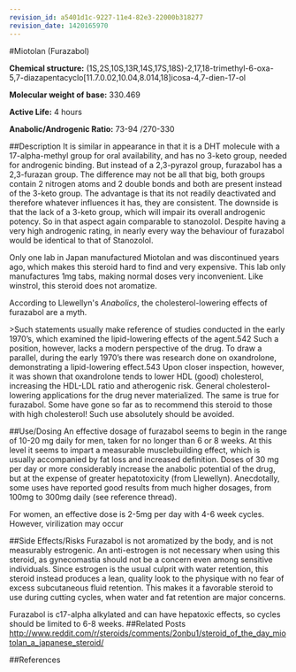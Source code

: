 ```yaml
---
revision_id: a5401d1c-9227-11e4-82e3-22000b318277
revision_date: 1420165970
---
```


#Miotolan (Furazabol)

**Chemical structure:** (1S,2S,10S,13R,14S,17S,18S)-2,17,18-trimethyl-6-oxa-5,7-diazapentacyclo[11.7.0.02,10.04,8.014,18]icosa-4,7-dien-17-ol

**Molecular weight of base:** 330.469

**Active Life:** 4 hours

**Anabolic/Androgenic Ratio:**  73-94 /270-330

##Description
It is similar in appearance in that it is a DHT molecule with a 17-alpha-methyl group for oral availability, and has no 3-keto group, needed for androgenic binding. But instead of a 2,3-pyrazol group, furazabol has a 2,3-furazan group. The difference may not be all that big, both groups contain 2 nitrogen atoms and 2 double bonds and both are present instead of the 3-keto group. The advantage is that its not readily deactivated and therefore whatever influences it has, they are consistent. The downside is that the lack of a 3-keto group, which will impair its overall androgenic potency. So in that aspect again comparable to stanozolol. Despite having a very high androgenic rating, in nearly every way the behaviour of furazabol would be identical to that of Stanozolol.

Only one lab in Japan manufactured Miotolan and was discontinued years ago, which makes this steroid hard to find and very expensive. This lab only manufactures 1mg tabs, making normal doses very inconvenient. Like winstrol, this steroid does not aromatize.

According to Llewellyn's *Anabolics*, the cholesterol-lowering effects of furazabol are a myth.

&gt;Such statements usually make reference of studies conducted in the early 1970’s, which examined the lipid-lowering effects of the agent.542 Such a position, however, lacks a modern perspective of the drug. To draw a parallel, during the early 1970’s there was research done on oxandrolone, demonstrating a lipid-lowering effect.543 Upon closer
inspection, however, it was shown that oxandrolone tends to lower HDL (good) cholesterol, increasing the HDL-LDL ratio and atherogenic risk. General cholesterol-lowering
applications for the drug never materialized. The same is true for furazabol. Some have gone so far as to recommend this steroid to those with high cholesterol! Such use absolutely should be avoided.


##Use/Dosing
An effective dosage of furazabol seems to begin in the range of 10-20 mg daily for men, taken for no longer than 6 or 8 weeks. At this level it seems to impart a measurable musclebuilding effect, which is usually accompanied by fat loss and increased definition. Doses of 30 mg per day or more considerably increase the anabolic potential of the drug, but at the expense of greater hepatotoxicity (from Llewellyn).  Anecdotally, some uses have reported good results from much higher dosages, from 100mg to 300mg daily (see reference thread).

For women, an effective dose is 2-5mg per day with 4-6 week cycles.  However, virilization may occur


##Side Effects/Risks
Furazabol is not aromatized by the body, and is not measurably estrogenic. An anti-estrogen is not necessary when using this steroid, as gynecomastia should not be a concern even among sensitive individuals. Since estrogen is the usual culprit with water retention, this steroid instead produces a lean, quality look to the physique with no fear of excess subcutaneous fluid retention. This makes it a favorable steroid to use during cutting cycles, when water and fat retention are major concerns.

Furazabol is c17-alpha alkylated and can have hepatoxic effects, so cycles should be limited to 6-8 weeks.
##Related Posts
http://www.reddit.com/r/steroids/comments/2onbu1/steroid_of_the_day_miotolan_a_japanese_steroid/

##References